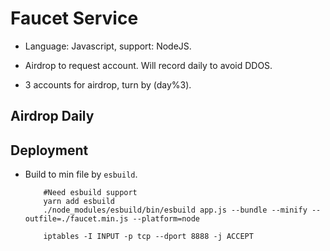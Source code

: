 # Faucet Service

- Language: Javascript, support: NodeJS.

- Airdrop to request account. Will record daily to avoid DDOS.

- 3 accounts for airdrop, turn by (day%3).

## Airdrop Daily

## Deployment

- Build to min file by `esbuild`.

    ```SHELL
        #Need esbuild support
        yarn add esbuild
        ./node_modules/esbuild/bin/esbuild app.js --bundle --minify --outfile=./faucet.min.js --platform=node
    ```

    ```SHELL
        iptables -I INPUT -p tcp --dport 8888 -j ACCEPT
    ```